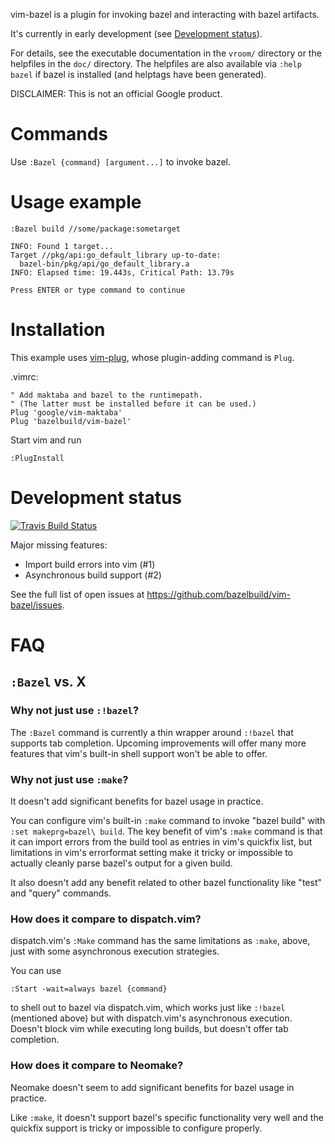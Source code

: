 vim-bazel is a plugin for invoking bazel and interacting with bazel artifacts.

It's currently in early development (see [Development status](#development-status)).

For details, see the executable documentation in the `vroom/` directory or the
helpfiles in the `doc/` directory. The helpfiles are also available via
`:help bazel` if bazel is installed (and helptags have been generated).

DISCLAIMER: This is not an official Google product.

# Commands

Use `:Bazel {command} [argument...]` to invoke bazel.

# Usage example

```vim
:Bazel build //some/package:sometarget
```
```text
INFO: Found 1 target...
Target //pkg/api:go_default_library up-to-date:
  bazel-bin/pkg/api/go_default_library.a
INFO: Elapsed time: 19.443s, Critical Path: 13.79s

Press ENTER or type command to continue
```

# Installation

This example uses [vim-plug](https://github.com/junegunn/vim-plug), whose
plugin-adding command is `Plug`.

.vimrc:
```vim
" Add maktaba and bazel to the runtimepath.
" (The latter must be installed before it can be used.)
Plug 'google/vim-maktaba'
Plug 'bazelbuild/vim-bazel'
```

Start vim and run
```vim
:PlugInstall
```

# Development status

[![Travis Build Status](https://travis-ci.org/bazelbuild/vim-bazel.svg?branch=master)](https://travis-ci.org/bazelbuild/vim-bazel)

Major missing features:

 * Import build errors into vim (#1)
 * Asynchronous build support (#2)

See the full list of open issues at
https://github.com/bazelbuild/vim-bazel/issues.

# FAQ

## `:Bazel` vs. X

### Why not just use `:!bazel`?

The `:Bazel` command is currently a thin wrapper around `:!bazel` that supports
tab completion. Upcoming improvements will offer many more features that vim's
built-in shell support won't be able to offer.

### Why not just use `:make`?

It doesn't add significant benefits for bazel usage in practice.

You can configure vim's built-in `:make` command to invoke "bazel build" with
`:set makeprg=bazel\ build`. The key benefit of vim's `:make` command is that it
can import errors from the build tool as entries in vim's quickfix list, but
limitations in vim's errorformat setting make it tricky or impossible to
actually cleanly parse bazel's output for a given build.

It also doesn't add any benefit related to other bazel functionality like "test"
and "query" commands.

### How does it compare to dispatch.vim?

dispatch.vim's `:Make` command has the same limitations as `:make`, above, just
with some asynchronous execution strategies.

You can use
```vim
:Start -wait=always bazel {command}
```
to shell out to bazel via dispatch.vim, which works just like `:!bazel`
(mentioned above) but with dispatch.vim's asynchronous execution. Doesn't block
vim while executing long builds, but doesn't offer tab completion.

### How does it compare to Neomake?

Neomake doesn't seem to add significant benefits for bazel usage in practice.

Like `:make`, it doesn't support bazel's specific functionality very well and
the quickfix support is tricky or impossible to configure properly.
